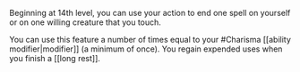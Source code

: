 Beginning at 14th level, you can use your action to end one spell on yourself or on one willing creature that you touch.

You can use this feature a number of times equal to your #Charisma [[ability modifier|modifier]] (a minimum of once). You regain expended uses when you finish a [[long rest]].